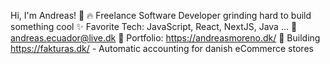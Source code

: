 Hi, I'm Andreas! 👋
🔥 Freelance Software Developer grinding hard to build something cool
✨ Favorite Tech: JavaScript, React, NextJS, Java ...
📧 andreas.ecuador@live.dk
🎨 Portfolio: https://andreasmoreno.dk/
💼 Building https://fakturas.dk/ - Automatic accounting for danish eCommerce stores
